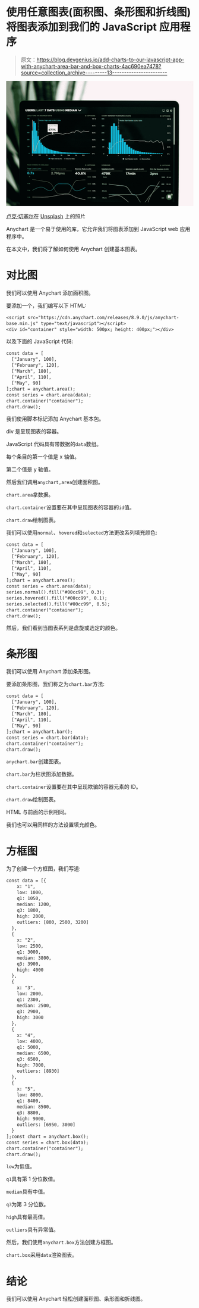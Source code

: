# 使用任意图表(面积图、条形图和折线图)将图表添加到我们的 JavaScript 应用程序

> 原文：<https://blog.devgenius.io/add-charts-to-our-javascript-app-with-anychart-area-bar-and-box-charts-4ac690ea7478?source=collection_archive---------13----------------------->

![](img/54fb682ecc592e76646dd40800205210.png)

[卢克·切塞尔](https://unsplash.com/@lukechesser?utm_source=medium&utm_medium=referral)在 [Unsplash](https://unsplash.com?utm_source=medium&utm_medium=referral) 上的照片

Anychart 是一个易于使用的库，它允许我们将图表添加到 JavaScript web 应用程序中。

在本文中，我们将了解如何使用 Anychart 创建基本图表。

# 对比图

我们可以使用 Anychart 添加面积图。

要添加一个，我们编写以下 HTML:

```
<script src="https://cdn.anychart.com/releases/8.9.0/js/anychart-base.min.js" type="text/javascript"></script>
<div id="container" style="width: 500px; height: 400px;"></div>
```

以及下面的 JavaScript 代码:

```
const data = [
  ["January", 100],
  ["February", 120],
  ["March", 180],
  ["April", 110],
  ["May", 90]
];chart = anychart.area();
const series = chart.area(data);
chart.container("container");
chart.draw();
```

我们使用脚本标记添加 Anychart 基本包。

div 是呈现图表的容器。

JavaScript 代码具有带数据的`data`数组。

每个条目的第一个值是 x 轴值。

第二个值是 y 轴值。

然后我们调用`anychart,area`创建面积图。

`chart.area`拿数据。

`chart.container`设置要在其中呈现图表的容器的`id`值。

`chart.draw`绘制图表。

我们可以使用`normal`、`hovered`和`selected`方法更改系列填充颜色:

```
const data = [
  ["January", 100],
  ["February", 120],
  ["March", 180],
  ["April", 110],
  ["May", 90]
];chart = anychart.area();
const series = chart.area(data);
series.normal().fill("#00cc99", 0.3);
series.hovered().fill("#00cc99", 0.1);
series.selected().fill("#00cc99", 0.5);
chart.container("container");
chart.draw();
```

然后，我们看到当图表系列是盘旋或选定的颜色。

# 条形图

我们可以使用 Anychart 添加条形图。

要添加条形图，我们称之为`chart.bar`方法:

```
const data = [
  ["January", 100],
  ["February", 120],
  ["March", 180],
  ["April", 110],
  ["May", 90]
];chart = anychart.bar();
const series = chart.bar(data);
chart.container("container");
chart.draw();
```

`anychart.bar`创建图表。

`chart.bar`为柱状图添加数据。

`chart.container`设置要在其中呈现欺骗的容器元素的 ID。

`chart.draw`绘制图表。

HTML 与前面的示例相同。

我们也可以用同样的方法设置填充颜色。

# 方框图

为了创建一个方框图，我们写道:

```
const data = [{
    x: "1",
    low: 1000,
    q1: 1050,
    median: 1200,
    q3: 1800,
    high: 2000,
    outliers: [800, 2500, 3200]
  },
  {
    x: "2",
    low: 2500,
    q1: 3000,
    median: 3800,
    q3: 3900,
    high: 4000
  },
  {
    x: "3",
    low: 2000,
    q1: 2300,
    median: 2500,
    q3: 2900,
    high: 3000
  },
  {
    x: "4",
    low: 4000,
    q1: 5000,
    median: 6500,
    q3: 6500,
    high: 7000,
    outliers: [8930]
  },
  {
    x: "5",
    low: 8000,
    q1: 8400,
    median: 8500,
    q3: 8800,
    high: 9000,
    outliers: [6950, 3000]
  }
];const chart = anychart.box();
const series = chart.box(data);
chart.container("container");
chart.draw();
```

`low`为低值。

`q1`具有第 1 分位数值。

`median`具有中值。

`q3`为第 3 分位数。

`high`具有最高值。

`outliers`具有异常值。

然后，我们使用`anychart.box`方法创建方框图。

`chart.box`采用`data`渲染图表。

# 结论

我们可以使用 Anychart 轻松创建面积图、条形图和折线图。